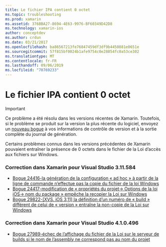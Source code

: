 ```yaml
---
title: Le fichier IPA contient 0 octet
ms.topic: troubleshooting
ms.prod: xamarin
ms.assetid: 376BBA27-8694-4E63-9976-BF60349D42D8
ms.technology: xamarin-ios
author: conceptdev
ms.author: crdun
ms.date: 03/21/2017
ms.openlocfilehash: ba86567213fe76847459df3df9b4450881e0651e
ms.sourcegitcommit: 57f815bf0024b1afe9754c0e28054fc0a53ce302
ms.translationtype: MT
ms.contentlocale: fr-FR
ms.lasthandoff: 09/06/2019
ms.locfileid: "70769233"
---
```

# <a name="ipa-file-is-0-bytes"></a>Le fichier IPA contient 0 octet

> [!IMPORTANT]
> Ce problème a été résolu dans les versions récentes de Xamarin. Toutefois, si le problème se produit sur la version la plus récente du logiciel, envoyez un [nouveau bogue](~/cross-platform/troubleshooting/questions/howto-file-bug.md) à vos informations de contrôle de version et à la sortie complète du journal de génération.

Certains problèmes connus dans les versions précédentes de Xamarin pouvaient entraîner la présence de 0 octets dans le fichier de la Loi d’accès aux fichiers sur Windows. 

### <a name="fixed-in-xamarin-for-visual-studio-311584"></a>Correction dans Xamarin pour Visual Studio 3.11.584 
- [Bogue 24416-la génération de la configuration « ad hoc » à partir de la ligne de commande n’effectue pas la copie du fichier de la loi Windows](https://bugzilla.xamarin.com/show_bug.cgi?id=24416)
- [Bogue 24417-modification de « propriétés du projet-> Options de la loi iOS-> nom du package » empêche la recopier la Loi sur Windows](https://bugzilla.xamarin.com/show_bug.cgi?id=24417)
- [Bogue 29822-[XVS. iOS 3,11] la définition d’un numéro de « build » différent de celui de « version » entraîne la non-copie de la Loi sur Windows](https://bugzilla.xamarin.com/show_bug.cgi?id=29822)

### <a name="fixed-in-xamarin-for-visual-studio-410496"></a>Correction dans Xamarin pour Visual Studio 4.1.0.496
- [Bogue 27989-échec de l’affichage du fichier de la Loi sur le serveur de builds si le nom de l’assembly ne correspond pas au nom du projet](https://bugzilla.xamarin.com/show_bug.cgi?id=27989)
